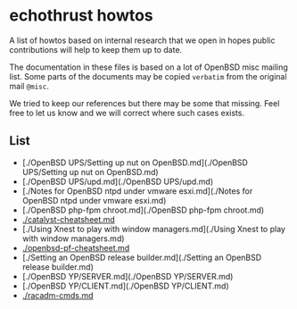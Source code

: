 # echothrust howtos
A list of howtos based on internal research that we open in hopes public contributions will help to keep them up to date.

The documentation in these files is based on a lot of OpenBSD misc mailing list. Some parts of the documents may be copied `verbatim` from the original mail `@misc`.

We tried to keep our references but there may be some that missing.  Feel free to let us know and we will correct where such cases exists.

## List
* [./OpenBSD UPS/Setting up nut on OpenBSD.md](./OpenBSD UPS/Setting up nut on OpenBSD.md)
* [./OpenBSD UPS/upd.md](./OpenBSD UPS/upd.md)
* [./Notes for OpenBSD ntpd under vmware esxi.md](./Notes for OpenBSD ntpd under vmware esxi.md)
* [./OpenBSD php-fpm chroot.md](./OpenBSD php-fpm chroot.md)
* [./catalyst-cheatsheet.md](./catalyst-cheatsheet.md)
* [./Using Xnest to play with window managers.md](./Using Xnest to play with window managers.md)
* [./openbsd-pf-cheatsheet.md](./openbsd-pf-cheatsheet.md)
* [./Setting an OpenBSD release builder.md](./Setting an OpenBSD release builder.md)
* [./OpenBSD YP/SERVER.md](./OpenBSD YP/SERVER.md)
* [./OpenBSD YP/CLIENT.md](./OpenBSD YP/CLIENT.md)
* [./racadm-cmds.md](./racadm-cmds.md)
